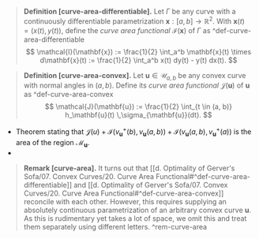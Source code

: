> __Definition [curve-area-differentiable].__ Let $\Gamma$ be any curve with a continuously differentiable parametrization $\mathbf{x} : [a, b] \to \mathbb{R}^2$. With $\mathbf{x}(t) = (x(t), y(t))$, define the _curve area functional_ $\mathcal{I}(\mathbf{x})$ of $\Gamma$ as ^def-curve-area-differentiable
$$
\mathcal{I}(\mathbf{x}) := \frac{1}{2} \int_a^b \mathbf{x}(t) \times d\mathbf{x}(t) := \frac{1}{2} \int_a^b x(t) dy(t) - y(t) dx(t).
$$

> __Definition [curve-area-convex].__ Let $\mathbf{u} \in \mathcal{U}_{a, b}$ be any convex curve with normal angles in $(a, b)$. Define its _curve area functional_ $\mathcal{J}(\mathbf{u})$ of $\mathbf{u}$ as ^def-curve-area-convex
$$
\mathcal{J}(\mathbf{u}) := \frac{1}{2} \int_{t \in (a, b)} h_\mathbf{u}(t) \,\sigma_{\mathbf{u}}(dt).
$$

- Theorem stating that $\mathcal{J}(u) + \mathcal{I}(v_{\mathbf{u}}^+(b), v_{\mathbf{u}}(a, b)) + \mathcal{I}(v_{\mathbf{u}}(a, b), v_\mathbf{u}^+(a))$ is the area of the region $\mathcal{M}_\mathbf{u}$.
- 

> __Remark [curve-area].__ It turns out that [[d. Optimality of Gerver's Sofa/07. Convex Curves/20. Curve Area Functional#^def-curve-area-differentiable]] and [[d. Optimality of Gerver's Sofa/07. Convex Curves/20. Curve Area Functional#^def-curve-area-convex]] reconcile with each other. However, this requires supplying an absolutely continuous parametrization of an arbitrary convex curve $\mathbf{u}$. As this is rudimentary yet takes a lot of space, we omit this and treat them separately using different letters. ^rem-curve-area

